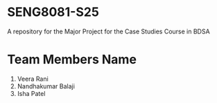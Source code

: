 # SENG8081-S25
A repository for the Major Project for the Case Studies Course in BDSA

# Team Members Name
1. Veera Rani
2. Nandhakumar Balaji
3. Isha Patel